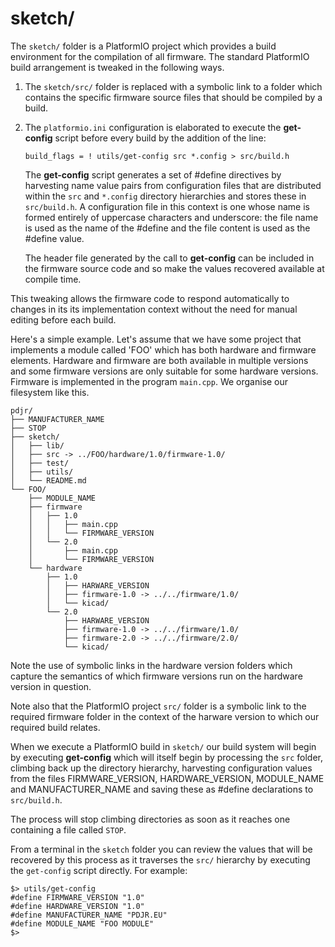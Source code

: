# sketch/

The ```sketch/``` folder is a PlatformIO project which provides a build
environment for the compilation of all firmware.
The standard PlatformIO build arrangement is tweaked in the following
ways.

1. The ```sketch/src/``` folder is replaced with a symbolic link to a
   folder which contains the specific firmware source files that should
   be compiled by a build.
   
2. The ```platformio.ini``` configuration is elaborated to execute the
   __get-config__ script before every build by the addition of the
   line:
   ```
   build_flags = ! utils/get-config src *.config > src/build.h
   ```

   The __get-config__ script generates a set of #define directives by
   harvesting name value pairs from configuration files that are
   distributed within the ```src``` and ```*.config``` directory
   hierarchies and stores these in ```src/build.h```.
   A configuration file in this context is one whose name is formed
   entirely of uppercase characters and underscore: the file name
   is used as the name of the #define and the file content is used
   as the #define value.
   
   The header file generated by the call to __get-config__ can be
   included in the firmware source code and so make the values
   recovered available at compile time.
   
This tweaking allows the firmware code to respond automatically to
changes in its its implementation context without the need for manual
editing before each build.

Here's a simple example.
Let's assume that we have some project that implements a module called 'FOO'
which has both hardware and firmware elements.
Hardware and firmware are both available in multiple versions and some firmware
versions are only suitable for some hardware versions.
Firmware is implemented in the program ```main.cpp```.
We organise our filesystem like this.
```
pdjr/
├── MANUFACTURER_NAME
├── STOP
├── sketch/
│   ├── lib/
│   ├── src -> ../FOO/hardware/1.0/firmware-1.0/
│   ├── test/
│   ├── utils/
│   └── README.md
└── FOO/
    ├── MODULE_NAME
    ├── firmware
    │   ├── 1.0
    │   │   ├── main.cpp
    │   │   └── FIRMWARE_VERSION
    │   └── 2.0
    │       ├── main.cpp
    │       └── FIRMWARE_VERSION
    └── hardware
        ├── 1.0
        │   ├── HARWARE_VERSION
        │   ├── firmware-1.0 -> ../../firmware/1.0/
        │   └── kicad/
        └── 2.0
            ├── HARWARE_VERSION
            ├── firmware-1.0 -> ../../firmware/1.0/
            ├── firmware-2.0 -> ../../firmware/2.0/
            └── kicad/
```
Note the use of symbolic links in the hardware version folders which
capture the semantics of which firmware versions run on the hardware
version in question.

Note also that the PlatformIO project ```src/``` folder is a symbolic
link to the required firmware folder in the context of the harware
version to which our required build relates.

When we execute a PlatformIO build in ```sketch/``` our build system
will begin by executing __get-config__ which will itself begin by
processing the ```src``` folder, climbing back up the directory
hierarchy, harvesting configuration values from the files
FIRMWARE\_VERSION, HARDWARE\_VERSION, MODULE\_NAME and
MANUFACTURER\_NAME and saving these as #define declarations to ```src/build.h```.

The process will stop climbing directories as soon as it reaches one
containing a file called ```STOP```.

From a terminal in the ```sketch``` folder you can review the values
that will be recovered by this process as it traverses the ```src/```
hierarchy by executing the ```get-config``` script directly.
For example:
```
$> utils/get-config
#define FIRMWARE_VERSION "1.0"
#define HARDWARE_VERSION "1.0"
#define MANUFACTURER_NAME "PDJR.EU"
#define MODULE_NAME "FOO MODULE"
$>
```

